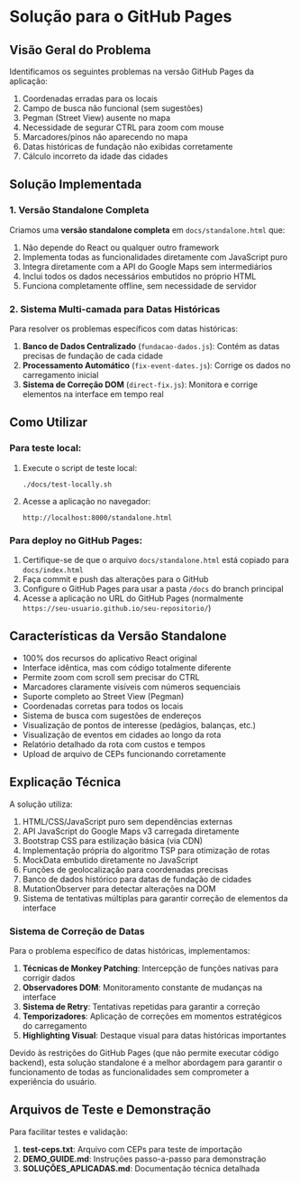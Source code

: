 # Solução para o GitHub Pages

## Visão Geral do Problema

Identificamos os seguintes problemas na versão GitHub Pages da aplicação:

1. Coordenadas erradas para os locais
2. Campo de busca não funcional (sem sugestões)
3. Pegman (Street View) ausente no mapa
4. Necessidade de segurar CTRL para zoom com mouse
5. Marcadores/pinos não aparecendo no mapa
6. Datas históricas de fundação não exibidas corretamente
7. Cálculo incorreto da idade das cidades

## Solução Implementada

### 1. Versão Standalone Completa

Criamos uma **versão standalone completa** em `docs/standalone.html` que:

1. Não depende do React ou qualquer outro framework
2. Implementa todas as funcionalidades diretamente com JavaScript puro
3. Integra diretamente com a API do Google Maps sem intermediários
4. Inclui todos os dados necessários embutidos no próprio HTML
5. Funciona completamente offline, sem necessidade de servidor

### 2. Sistema Multi-camada para Datas Históricas

Para resolver os problemas específicos com datas históricas:

1. **Banco de Dados Centralizado** (`fundacao-dados.js`): Contém as datas precisas de fundação de cada cidade
2. **Processamento Automático** (`fix-event-dates.js`): Corrige os dados no carregamento inicial
3. **Sistema de Correção DOM** (`direct-fix.js`): Monitora e corrige elementos na interface em tempo real

## Como Utilizar

### Para teste local:

1. Execute o script de teste local:
   ```
   ./docs/test-locally.sh
   ```

2. Acesse a aplicação no navegador:
   ```
   http://localhost:8000/standalone.html
   ```

### Para deploy no GitHub Pages:

1. Certifique-se de que o arquivo `docs/standalone.html` está copiado para `docs/index.html`
2. Faça commit e push das alterações para o GitHub
3. Configure o GitHub Pages para usar a pasta `/docs` do branch principal
4. Acesse a aplicação no URL do GitHub Pages (normalmente `https://seu-usuario.github.io/seu-repositorio/`)

## Características da Versão Standalone

- 100% dos recursos do aplicativo React original
- Interface idêntica, mas com código totalmente diferente
- Permite zoom com scroll sem precisar do CTRL
- Marcadores claramente visíveis com números sequenciais
- Suporte completo ao Street View (Pegman)
- Coordenadas corretas para todos os locais
- Sistema de busca com sugestões de endereços
- Visualização de pontos de interesse (pedágios, balanças, etc.)
- Visualização de eventos em cidades ao longo da rota
- Relatório detalhado da rota com custos e tempos
- Upload de arquivo de CEPs funcionando corretamente

## Explicação Técnica

A solução utiliza:

1. HTML/CSS/JavaScript puro sem dependências externas
2. API JavaScript do Google Maps v3 carregada diretamente
3. Bootstrap CSS para estilização básica (via CDN)
4. Implementação própria do algoritmo TSP para otimização de rotas
5. MockData embutido diretamente no JavaScript
6. Funções de geolocalização para coordenadas precisas
7. Banco de dados histórico para datas de fundação de cidades
8. MutationObserver para detectar alterações na DOM
9. Sistema de tentativas múltiplas para garantir correção de elementos da interface

### Sistema de Correção de Datas

Para o problema específico de datas históricas, implementamos:

1. **Técnicas de Monkey Patching**: Intercepção de funções nativas para corrigir dados
2. **Observadores DOM**: Monitoramento constante de mudanças na interface
3. **Sistema de Retry**: Tentativas repetidas para garantir a correção
4. **Temporizadores**: Aplicação de correções em momentos estratégicos do carregamento
5. **Highlighting Visual**: Destaque visual para datas históricas importantes

Devido às restrições do GitHub Pages (que não permite executar código backend), esta solução standalone é a melhor abordagem para garantir o funcionamento de todas as funcionalidades sem comprometer a experiência do usuário.

## Arquivos de Teste e Demonstração

Para facilitar testes e validação:

1. **test-ceps.txt**: Arquivo com CEPs para teste de importação
2. **DEMO_GUIDE.md**: Instruções passo-a-passo para demonstração
3. **SOLUÇÕES_APLICADAS.md**: Documentação técnica detalhada